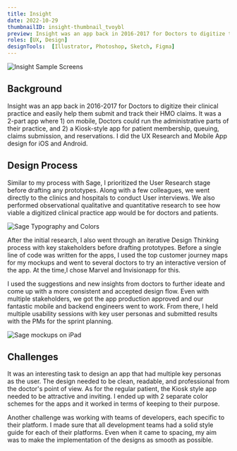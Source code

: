 ```yaml
---
title: Insight
date: 2022-10-29
thumbnailID: insight-thumbnail_tvoybl
preview: Insight was an app back in 2016-2017 for Doctors to digitize their clinical practice and easily help them submit and track their HMO claims.
roles: [UX, Design]
designTools:  [Illustrator, Photoshop, Sketch, Figma]
---
```


<script>
  import Image from '$lib/common/Image.svelte';
  import { ImageCloudinaryService, key as imgKey } from '$lib/services/image-formatter.service';
  import { setContext } from 'svelte';
  const imgParams = {
    width: 850
  }
  setContext(imgKey, new ImageCloudinaryService());
</script>

<div class="post-image-container">
  <Image imgPath='insight-post_ztyo9f' 
         params={imgParams}  
         sizes="(max-width: 700px) 100vw, 850px" 
         hoverEffect="false"
         alt="Insight Sample Screens"/>
</div>

## Background

Insight was an app back in 2016-2017 for Doctors to digitize their clinical practice and easily help them submit and track their HMO claims. It was a 2-part app where 1) on mobile, Doctors could run the administrative parts of their practice, and 2) a Kiosk-style app for patient membership, queuing, claims submission, and reservations. I did the UX Research and Mobile App design for iOS and Android. 


## Design Process 

Similar to my process with Sage, I prioritized the User Research stage before drafting any prototypes. Along with a few colleagues, we went directly to the clinics and hospitals to conduct User interviews. We also performed observational qualitative and quantitative research to see how viable a digitized clinical practice app would be for doctors and patients. 


<div class="post-image-container">
  <Image imgPath='insight-typography_tlu6j1' 
         params={imgParams}  
         sizes="(max-width: 700px) 100vw, 850px" 
         hoverEffect="false"
         alt="Sage Typography and Colors"/>
</div>


After the initial research, I also went through an iterative Design Thinking process with key stakeholders before drafting prototypes. Before a single line of code was written for the apps, I used the top customer journey maps for my mockups and went to several doctors to try an interactive version of the app. At the time,I chose Marvel and Invisionapp for this. 

I used the suggestions and new insights from doctors to further ideate and come up with a more consistent and accepted design flow. Even with multiple stakeholders, we got the app production approved and our fantastic mobile and backend engineers went to work. From there, I held multiple usability sessions with key user personas and submitted results with the PMs for the sprint planning. 


<div class="post-image-container">
  <Image imgPath='insight_mockup_vuzjhm' 
         params={imgParams}  
         sizes="(max-width: 700px) 100vw, 850px" 
         hoverEffect="false"
         alt="Sage mockups on iPad"/>
</div>



## Challenges

It was an interesting task to design an app that had multiple key personas as the user. The design needed to be clean, readable, and professional from the doctor's point of view. As for the regular patient, the Kiosk style app needed to be attractive and inviting. I ended up with 2 separate color schemes for the apps and it worked in terms of keeping to their purpose. 

Another challenge was working with teams of developers, each specific to their platform. I made sure that all development teams had a solid style guide for each of their platforms. Even when it came to spacing, my aim was to make the implementation of the designs as smooth as possible. 







